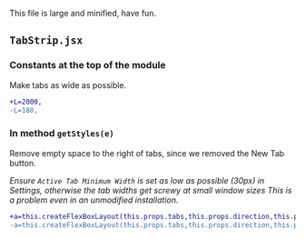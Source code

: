 This file is large and minified, have fun.

## `TabStrip.jsx`

### Constants at the top of the module
Make tabs as wide as possible.

```diff
+L=2000,
-L=180,
```

### In method `getStyles(e)`
Remove empty space to the right of tabs, since we removed the New Tab button.

*Ensure `Active Tab Minimum Width` is set as low as possible (30px) in Settings, otherwise the tab widths get screwy at small window sizes This is a problem even in an unmodified installation.*
```diff
+a=this.createFlexBoxLayout(this.props.tabs,this.props.direction,this.props.maxWidth+60,this.props.maxHeight
-a=this.createFlexBoxLayout(this.props.tabs,this.props.direction,this.props.maxWidth,this.props.maxHeight
```
